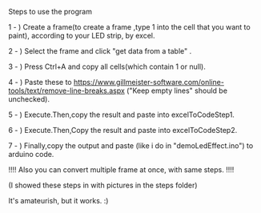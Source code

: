 Steps to use the program

1 - ) Create a frame(to create a frame ,type 1 into the cell that you want to paint), according to your LED strip, by excel. 

2 - ) Select the frame and click "get data from a table" .

3 - ) Press Ctrl+A and copy all cells(which contain 1 or null).

4 - ) Paste these to https://www.gillmeister-software.com/online-tools/text/remove-line-breaks.aspx ("Keep empty lines" should be unchecked).

5 - ) Execute.Then,copy the result and paste into excelToCodeStep1.

6 - ) Execute.Then,Copy the result and paste into excelToCodeStep2.

7 - ) Finally,copy the output and paste (like i do in "demoLedEffect.ino") to arduino code.

!!!! Also you can convert multiple frame at once, with same steps. !!!!

(I showed these steps in with pictures in the steps folder)

It's amateurish, but it works.  :)
